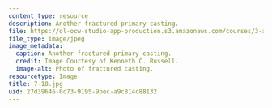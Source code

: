 ```yaml
---
content_type: resource
description: Another fractured primary casting.
file: https://ol-ocw-studio-app-production.s3.amazonaws.com/courses/3-a27-case-studies-in-forensic-metallurgy-fall-2007/27d396460c7391959beca9c814c88132_7-10.jpg
file_type: image/jpeg
image_metadata:
  caption: Another fractured primary casting.
  credit: Image Courtesy of Kenneth C. Russell.
  image-alt: Photo of fractured casting.
resourcetype: Image
title: 7-10.jpg
uid: 27d39646-0c73-9195-9bec-a9c814c88132
---
```

